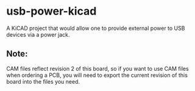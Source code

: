 # usb-power-kicad
A KiCAD project that would allow one to provide external power to USB devices via a power jack.

## Note: 

CAM files reflect revision 2 of this board, so if you want to use CAM files when ordering a PCB, you will need to export the current revision of this board into the files you need.
